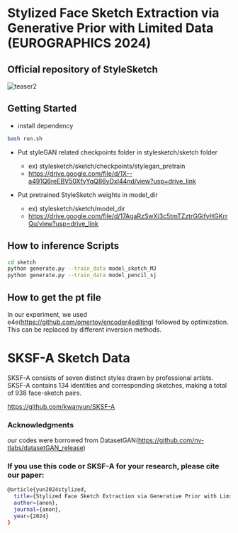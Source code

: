 # Stylized Face Sketch Extraction via Generative Prior with Limited Data (EUROGRAPHICS 2024)

## Official repository of StyleSketch
![teaser2](https://github.com/kwanyun/StyleSketch/assets/68629563/e5368677-fbd4-4942-9385-ed7cc14de603)

## Getting Started
* install dependency
```bash
bash run.sh
```
* Put styleGAN related checkpoints folder in stylesketch/sketch folder
  * ex) stylesketch/sketch/checkpoints/stylegan_pretrain
  * https://drive.google.com/file/d/1X--a491Q6reEBV50XfyYqQ86yDxI44nd/view?usp=drive_link



* Put pretrained StyleSketch weights in model_dir
  * ex) stylesketch/sketch/model_dir
  * https://drive.google.com/file/d/17AgaRzSwXi3c5tmTZztrGGifyHGKrrQu/view?usp=drive_link


## How to inference Scripts
```bash
cd sketch
python generate.py --train_data model_sketch_MJ
python generate.py --train_data model_pencil_sj
```
## How to get the pt file
In our experiment, we used e4e(https://github.com/omertov/encoder4editing) followed by optimization. This can be replaced by different inversion methods.


# SKSF-A Sketch Data
SKSF-A consists of seven distinct styles drawn by professional artists. SKSF-A contains 134 identities and corresponding sketches, making a total of 938 face-sketch pairs.

https://github.com/kwanyun/SKSF-A

### Acknowledgments
our codes were borrowed from DatasetGAN(https://github.com/nv-tlabs/datasetGAN_release)

### If you use this code or SKSF-A for your research, please cite our paper:
```bash
@article{yun2024stylized,
  title={Stylized Face Sketch Extraction via Generative Prior with Limited Data},
  author={anon},
  journal={anon},
  year={2024}
}
```
